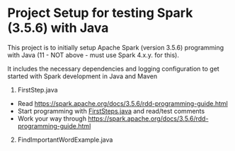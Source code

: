 # Project Setup for testing Spark (3.5.6) with Java

This project is to initially setup Apache Spark (version 3.5.6) programming with Java 
(11 - NOT above - must use Spark 4.x.y. for this). 

It includes the necessary dependencies and logging configuration to get started with Spark development in Java and Maven

1. FirstStep.java

* Read https://spark.apache.org/docs/3.5.6/rdd-programming-guide.html
* Start programming with [FirstSteps.java](src/main/java/FirstSteps.java) and read/test comments 
* Work your way through  https://spark.apache.org/docs/3.5.6/rdd-programming-guide.html

2. FindImportantWordExample.java
   
